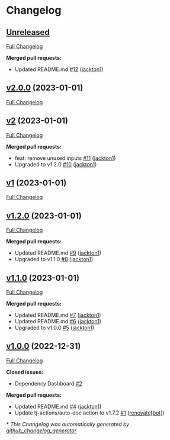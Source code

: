 # Changelog

## [Unreleased](https://github.com/tj-actions/docker-cp/tree/HEAD)

[Full Changelog](https://github.com/tj-actions/docker-cp/compare/v2.0.0...HEAD)

**Merged pull requests:**

- Updated README.md [\#12](https://github.com/tj-actions/docker-cp/pull/12) ([jackton1](https://github.com/jackton1))

## [v2.0.0](https://github.com/tj-actions/docker-cp/tree/v2.0.0) (2023-01-01)

[Full Changelog](https://github.com/tj-actions/docker-cp/compare/v2...v2.0.0)

## [v2](https://github.com/tj-actions/docker-cp/tree/v2) (2023-01-01)

[Full Changelog](https://github.com/tj-actions/docker-cp/compare/v1...v2)

**Merged pull requests:**

- feat: remove unused inputs [\#11](https://github.com/tj-actions/docker-cp/pull/11) ([jackton1](https://github.com/jackton1))
- Upgraded to v1.2.0 [\#10](https://github.com/tj-actions/docker-cp/pull/10) ([jackton1](https://github.com/jackton1))

## [v1](https://github.com/tj-actions/docker-cp/tree/v1) (2023-01-01)

[Full Changelog](https://github.com/tj-actions/docker-cp/compare/v1.2.0...v1)

## [v1.2.0](https://github.com/tj-actions/docker-cp/tree/v1.2.0) (2023-01-01)

[Full Changelog](https://github.com/tj-actions/docker-cp/compare/v1.1.0...v1.2.0)

**Merged pull requests:**

- Updated README.md [\#9](https://github.com/tj-actions/docker-cp/pull/9) ([jackton1](https://github.com/jackton1))
- Upgraded to v1.1.0 [\#8](https://github.com/tj-actions/docker-cp/pull/8) ([jackton1](https://github.com/jackton1))

## [v1.1.0](https://github.com/tj-actions/docker-cp/tree/v1.1.0) (2023-01-01)

[Full Changelog](https://github.com/tj-actions/docker-cp/compare/v1.0.0...v1.1.0)

**Merged pull requests:**

- Updated README.md [\#7](https://github.com/tj-actions/docker-cp/pull/7) ([jackton1](https://github.com/jackton1))
- Updated README.md [\#6](https://github.com/tj-actions/docker-cp/pull/6) ([jackton1](https://github.com/jackton1))
- Upgraded to v1.0.0 [\#5](https://github.com/tj-actions/docker-cp/pull/5) ([jackton1](https://github.com/jackton1))

## [v1.0.0](https://github.com/tj-actions/docker-cp/tree/v1.0.0) (2022-12-31)

[Full Changelog](https://github.com/tj-actions/docker-cp/compare/53d31446cb69b5c33408326ea3d45854b17f487c...v1.0.0)

**Closed issues:**

- Dependency Dashboard [\#2](https://github.com/tj-actions/docker-cp/issues/2)

**Merged pull requests:**

- Updated README.md [\#4](https://github.com/tj-actions/docker-cp/pull/4) ([jackton1](https://github.com/jackton1))
- Update tj-actions/auto-doc action to v1.7.2 [\#1](https://github.com/tj-actions/docker-cp/pull/1) ([renovate[bot]](https://github.com/apps/renovate))



\* *This Changelog was automatically generated by [github_changelog_generator](https://github.com/github-changelog-generator/github-changelog-generator)*
